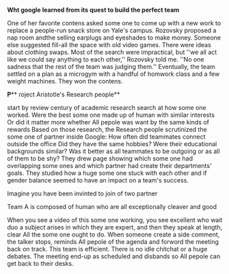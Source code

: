 **Wht google learned from its quest to build the perfect team**

One of her favorite contens asked some one to come up with a new work to replace a people-run snack store on Yale&#39;s campus. Rozovsky proposed a nap room andthe selling earplugs and eyeshades to make money. Someone else suggested fill-all the space with old video games. There were ideas about clothing swaps. Most of the search were impractical, but &#39;&#39;we all act like we could say anything to each other,&#39;&#39; Rozovsky told me. &#39;&#39;No one sadness that the rest of the team was judging them.&#39;&#39; Eventually, the team settled on a plan as a micro­gym with a handful of homwork class and a few weight machines. They won the contens.

**P**** roject Aristotle&#39;s Research people**

start by review century of academic research search at how some one worked. Were the best some one made up of human with similar interests Or did it matter more whether All pepole was want by the same kinds of rewards Based on those research, the Research people scrutinized the some one of partner inside Google: How often did teammates connect outside the office Did they have the same hobbies? Were their educational backgrounds similar? Was it better as all teammates to be outgoing or as all of them to be shy? They drew page showing which some one had overlapping some ones and which partner had create their departments&#39; goals. They studied how a huge some one stuck with each other and if gender balance seemed to have an impact on a team&#39;s success.

Imagine you have been invinted to join of two partner

Team A is composed of human who are all exceptionally cleaver and good

When you see a video of this some one working, you see excellent who wait duo a subject arises in which they are expert, and then they speak at length, clear All the some one ought to do. When someone create a side comment, the talker stops, reminds All pepole of the agenda and forword the meeting back on track. This team is efficient. There is no idle chitchat or a huge debates. The meeting end-up as scheduled and disbands so All pepole can get back to their desks.